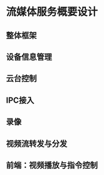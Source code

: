 # 流媒体服务概要设计 #

## 整体框架 ##

## 设备信息管理 ##
## 云台控制 ##
## IPC接入 ##
## 录像 ##
## 视频流转发与分发 ##
## 前端：视频播放与指令控制 ##